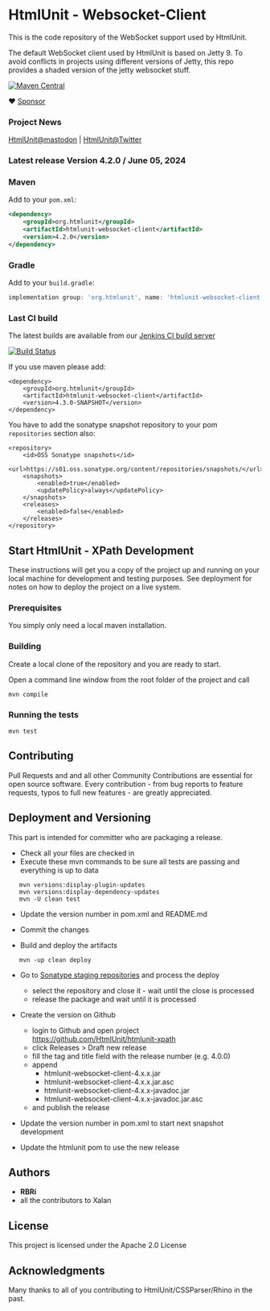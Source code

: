 # HtmlUnit - Websocket-Client

This is the code repository of the WebSocket support used by HtmlUnit.

The default WebSocket client used by HtmlUnit is based on Jetty 9. To avoid conflicts in projects
using different versions of Jetty, this repo provides a shaded version of the jetty websocket stuff.

[![Maven Central](https://maven-badges.herokuapp.com/maven-central/org.htmlunit/htmlunit-websocket-client/badge.svg)](https://maven-badges.herokuapp.com/maven-central/org.htmlunit/htmlunit-websocket-client)

:heart: [Sponsor](https://github.com/sponsors/rbri)

### Project News

[HtmlUnit@mastodon][4] | [HtmlUnit@Twitter][3]

### Latest release Version 4.2.0 / June 05, 2024

### Maven

Add to your `pom.xml`:

```xml
<dependency>
    <groupId>org.htmlunit</groupId>
    <artifactId>htmlunit-websocket-client</artifactId>
    <version>4.2.0</version>
</dependency>
```

### Gradle

Add to your `build.gradle`:

```groovy
implementation group: 'org.htmlunit', name: 'htmlunit-websocket-client', version: '4.2.0'
```

### Last CI build
The latest builds are available from our
[Jenkins CI build server][2]

[![Build Status](https://jenkins.wetator.org/buildStatus/icon?job=HtmlUnit+-+XPath)](https://jenkins.wetator.org/job/HtmlUnit%20-%20XPath/)

If you use maven please add:

    <dependency>
        <groupId>org.htmlunit</groupId>
        <artifactId>htmlunit-websocket-client</artifactId>
        <version>4.3.0-SNAPSHOT</version>
    </dependency>

You have to add the sonatype snapshot repository to your pom `repositories` section also:

    <repository>
        <id>OSS Sonatype snapshots</id>
        <url>https://s01.oss.sonatype.org/content/repositories/snapshots/</url>
        <snapshots>
            <enabled>true</enabled>
            <updatePolicy>always</updatePolicy>
        </snapshots>
        <releases>
            <enabled>false</enabled>
        </releases>
    </repository>


## Start HtmlUnit - XPath Development

These instructions will get you a copy of the project up and running on your local machine for development and testing purposes.
See deployment for notes on how to deploy the project on a live system.

### Prerequisites

You simply only need a local maven installation.


### Building

Create a local clone of the repository and you are ready to start.

Open a command line window from the root folder of the project and call

```
mvn compile
```

### Running the tests

```
mvn test
```

## Contributing

Pull Requests and and all other Community Contributions are essential for open source software.
Every contribution - from bug reports to feature requests, typos to full new features - are greatly appreciated.

## Deployment and Versioning

This part is intended for committer who are packaging a release.

* Check all your files are checked in
* Execute these mvn commands to be sure all tests are passing and everything is up to data

```
   mvn versions:display-plugin-updates
   mvn versions:display-dependency-updates
   mvn -U clean test
```

* Update the version number in pom.xml and README.md
* Commit the changes


* Build and deploy the artifacts 

```
   mvn -up clean deploy
```

* Go to [Sonatype staging repositories](https://s01.oss.sonatype.org/index.html#stagingRepositories) and process the deploy
  - select the repository and close it - wait until the close is processed
  - release the package and wait until it is processed

* Create the version on Github
    * login to Github and open project https://github.com/HtmlUnit/htmlunit-xpath
    * click Releases > Draft new release
    * fill the tag and title field with the release number (e.g. 4.0.0)
    * append 
        * htmlunit-websocket-client-4.x.x.jar
        * htmlunit-websocket-client-4.x.x.jar.asc 
        * htmlunit-websocket-client-4.x.x-javadoc.jar
        * htmlunit-websocket-client-4.x.x-javadoc.jar.asc
    * and publish the release 

* Update the version number in pom.xml to start next snapshot development
* Update the htmlunit pom to use the new release

## Authors

* **RBRi**
* all the contributors to Xalan

## License

This project is licensed under the Apache 2.0 License

## Acknowledgments

Many thanks to all of you contributing to HtmlUnit/CSSParser/Rhino in the past.


[2]: https://jenkins.wetator.org/job/HtmlUnit%20-%20XPath/ "HtmlUnit - XPath CI"
[3]: https://twitter.com/HtmlUnit "https://twitter.com/HtmlUnit"
[4]: https://fosstodon.org/@HtmlUnit